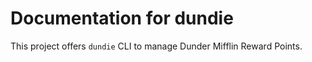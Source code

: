 # Documentation for dundie

This project offers `dundie` CLI to manage
Dunder Mifflin Reward Points.
